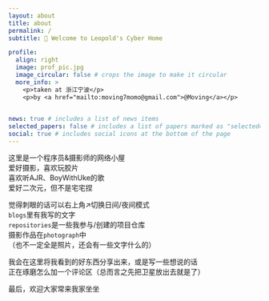 ```yaml
---
layout: about
title: about
permalink: /
subtitle: 🥳️ Welcome to Leopold's Cyber Home

profile:
  align: right
  image: prof_pic.jpg
  image_circular: false # crops the image to make it circular
  more_info: >
    <p>taken at 浙江宁波</p>
    <p>by <a href="mailto:moving7momo@gmail.com">@Moving</a></p>
    

news: true # includes a list of news items
selected_papers: false # includes a list of papers marked as "selected={true}"
social: true # includes social icons at the bottom of the page
---
```


这里是一个程序员&摄影师的网络小屋<br>
爱好摄影，喜欢玩胶片<br>
喜欢听AJR、BoyWithUke的歌<br>
爱好二次元，但不是宅宅捏

觉得刺眼的话可以右上角↗切换日间/夜间模式<br>
`blogs`里有我写的文字<br>
`repositories`是一些我参与/创建的项目仓库<br>
摄影作品在`photograph`中<br>
（也不一定全是照片，还会有一些文字什么的）

我会在这里将我看到的好东西分享出来，或是写一些想说的话<br>
正在琢磨怎么加一个评论区（总而言之先把卫星放出去就是了）

最后，欢迎大家常来我家坐坐

